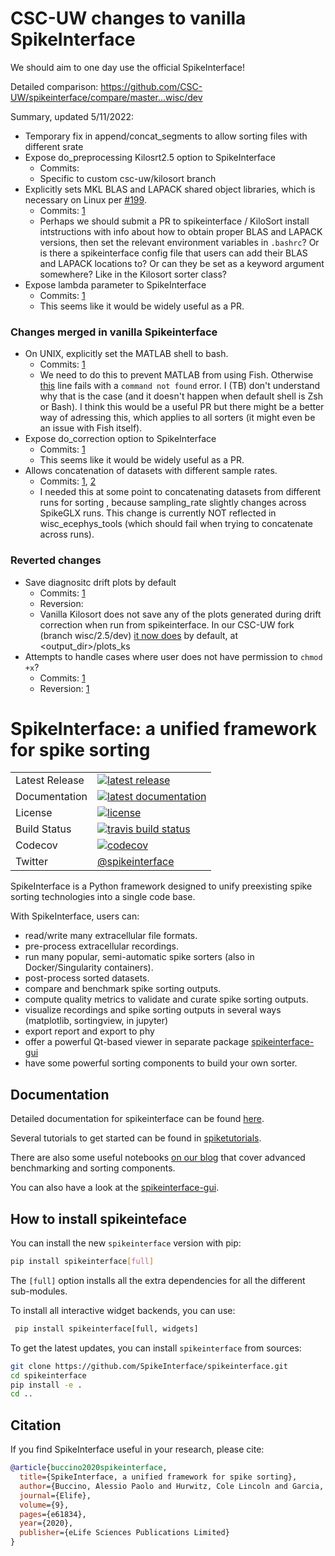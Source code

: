 # CSC-UW changes to vanilla SpikeInterface
We should aim to one day use the official SpikeInterface!

Detailed comparison: https://github.com/CSC-UW/spikeinterface/compare/master...wisc/dev

Summary, updated 5/11/2022:
- Temporary fix in append/concat_segments to allow sorting files with different srate
- Expose do_preprocessing Kilosrt2.5 option to SpikeInterface
  - Commits: 
  - Specific to custom csc-uw/kilosort branch 
- Explicitly sets MKL BLAS and LAPACK shared object libraries, which is necessary on Linux per [#199](https://github.com/MouseLand/Kilosort/issues/199#issuecomment-754971599).
  - Commits: [1](https://github.com/CSC-UW/spikeinterface/commit/1aae5e902c12e0560b54c1dc74fc43c238a3248e)
  - Perhaps we should submit a PR to spikeinterface / KiloSort install intstructions with info about how to obtain proper BLAS and LAPACK versions, then set the   relevant environment variables in `.bashrc`? Or is there a spikeinterface config file that users can add their BLAS and LAPACK locations to? Or can they be set as a keyword argument somewhere? Like in the Kilosort sorter class? 
- Expose lambda parameter to SpikeInterface
  - Commits: [1](https://github.com/CSC-UW/spikeinterface/commit/10dc6a0ded76b750ed5e546625a4bdcb07a0257d)
  - This seems like it would be widely useful as a PR. 

### Changes merged in vanilla Spikeinterface 
- On UNIX, explicitly set the MATLAB shell to bash. 
  - Commits: [1](https://github.com/CSC-UW/spikeinterface/commit/832d00fd6fa4ffb6da89d10dad91d3e8bb7144fa)
  - We need to do this to prevent MATLAB from using Fish. Otherwise [this](https://github.com/MouseLand/Kilosort/blob/74c64485d8dd0bc5dd976d7bf51a46873b08351f/utils/rezToPhy.m#L186) line fails with a `command not found` error. I (TB) don't understand why that is the case (and it doesn't happen when default shell is Zsh or Bash). I think this would be a useful PR but there might be a better way of adressing this, which applies to all sorters (it might even be an issue with Fish itself).
- Expose do_correction option to SpikeInterface
  - Commits: [1](https://github.com/CSC-UW/spikeinterface/commit/89b8c44112a81100029b7a54123ba44ee8f2b3fd)
  - This seems like it would be widely useful as a PR. 
- Allows concatenation of datasets with different sample rates. 
  - Commits: [1](https://github.com/CSC-UW/spikeinterface/commit/4af9fe5566b3145678982d5cbfb8d8f28ddc7139), [2](https://github.com/CSC-UW/spikeinterface/commit/0ecc2cab58195167a1799c97b1cd55deffa7ff48)
  - I needed this at some point to concatenating datasets from different runs for sorting , because sampling_rate slightly changes across SpikeGLX runs. This change is currently NOT reflected in wisc_ecephys_tools (which should fail when trying to concatenate across runs). 

### Reverted changes
- Save diagnositc drift plots by default
  - Commits: [1](https://github.com/CSC-UW/spikeinterface/commit/66ddafa08b5f3f13b301c2ce2d5772d843af7cec)
  - Reversion: 
  - Vanilla Kilosort does not save any of the plots generated during drift correction when run from spikeinterface. 
  In our CSC-UW fork (branch wisc/2.5/dev) [it now does](https://github.com/CSC-UW/Kilosort/commit/a401d21f1feadd46591a085bcc390ab90d786ace) by default, at <output_dir>/plots_ks
- Attempts to handle cases where user does not have permission to `chmod +x`? 
  - Commits: [1](https://github.com/CSC-UW/spikeinterface/commit/26cca16f9310ffc3e93c073fe64005779f2b3c09)
  - Reversion: [1](https://github.com/CSC-UW/spikeinterface/commit/0b5987fcb58283352ccd6d7dc71cab4541f23cdf)

# SpikeInterface: a unified framework for spike sorting

<table>
<tr>
  <td>Latest Release</td>
  <td>
    <a href="https://pypi.org/project/spikeinterface/">
    <img src="https://img.shields.io/pypi/v/spikeinterface.svg" alt="latest release" />
    </a>
  </td>
</tr>
<tr>
  <td>Documentation</td>
  <td>
    <a href="https://spikeinterface.readthedocs.io/">
    <img src="https://readthedocs.org/projects/spikeinterface/badge/?version=latest" alt="latest documentation" />
    </a>
  </td>
</tr>
<tr>
  <td>License</td>
  <td>
    <a href="https://github.com/SpikeInterface/spikeinterface/blob/master/LICENSE">
    <img src="https://img.shields.io/pypi/l/spikeinterface.svg" alt="license" />
    </a>
</td>
</tr>
<tr>
  <td>Build Status</td>
  <td>
    <a href="https://github.com/SpikeInterface/spikeinterface/actions/workflows/full-test.yml/badge.svg">
    <img src="https://github.com/SpikeInterface/spikeinterface/actions/workflows/full-test.yml/badge.svg" alt="travis build status" />
    </a>
  </td>
</tr>
<tr>
	<td>Codecov</td>
	<td>
		<a href="https://codecov.io/github/spikeinterface/spikeinterface">
		<img src="https://codecov.io/gh/spikeinterface/spikeinterface/branch/master/graphs/badge.svg" alt="codecov" />
		</a>
	</td>
</tr>
<tr>
	<td>Twitter</td>
	<td>
		<a href="https://twitter.com/spikeinterface?ref_src=twsrc%5Etfw" class="twitter-follow-button" data-show-count="false">@spikeinterface
    </a>
	</td>
</tr>
</table>

SpikeInterface is a Python framework designed to unify preexisting spike sorting technologies into a single code base.

With SpikeInterface, users can:

- read/write many extracellular file formats.
- pre-process extracellular recordings.
- run many popular, semi-automatic spike sorters (also in Docker/Singularity containers).
- post-process sorted datasets.
- compare and benchmark spike sorting outputs.
- compute quality metrics to validate and curate spike sorting outputs.
- visualize recordings and spike sorting outputs in several ways (matplotlib, sortingview, in jupyter)
- export report and export to phy
- offer a powerful Qt-based viewer in separate package [spikeinterface-gui](https://github.com/SpikeInterface/spikeinterface-gui)
- have some powerful sorting components to build your own sorter.


## Documentation

Detailed documentation for spikeinterface can be found [here](https://spikeinterface.readthedocs.io/en/latest).

Several tutorials to get started can be found in [spiketutorials](https://github.com/SpikeInterface/spiketutorials).

There are also some useful notebooks [on our blog](https://spikeinterface.github.io) that cover advanced benchmarking 
and sorting components.

You can also have a look at the [spikeinterface-gui](https://github.com/SpikeInterface/spikeinterface-gui).


## How to install spikeinteface

You can install the new `spikeinterface` version with pip:

```bash
pip install spikeinterface[full]
```

The `[full]` option installs all the extra dependencies for all the different sub-modules. 

To install all interactive widget backends, you can use:

```bash
 pip install spikeinterface[full, widgets]
```


To get the latest updates, you can install `spikeinterface` from sources:

```bash
git clone https://github.com/SpikeInterface/spikeinterface.git
cd spikeinterface
pip install -e .
cd ..
```


## Citation

If you find SpikeInterface useful in your research, please cite:

```bibtex
@article{buccino2020spikeinterface,
  title={SpikeInterface, a unified framework for spike sorting},
  author={Buccino, Alessio Paolo and Hurwitz, Cole Lincoln and Garcia, Samuel and Magland, Jeremy and Siegle, Joshua H and Hurwitz, Roger and Hennig, Matthias H},
  journal={Elife},
  volume={9},
  pages={e61834},
  year={2020},
  publisher={eLife Sciences Publications Limited}
}
```
